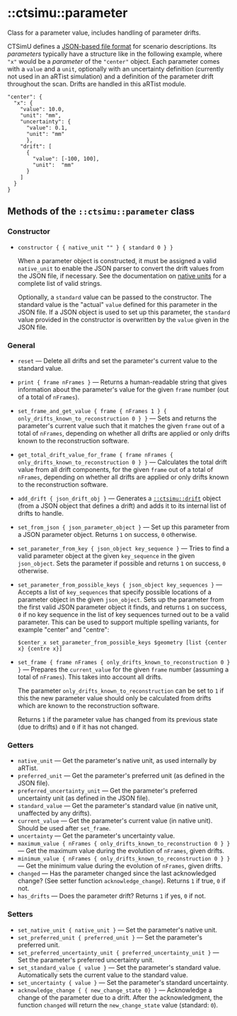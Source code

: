 # ::ctsimu::parameter
Class for a parameter value, includes handling of parameter drifts.

CTSimU defines a [JSON-based file format](https://bamresearch.github.io/ctsimu-scenarios) for scenario descriptions. Its *parameters* typically have a structure like in the following example, where `"x"` would be a *parameter* of the `"center"` object. Each parameter comes with a `value` and a `unit`, optionally with an uncertainty definition (currently not used in an aRTist simulation) and a definition of the parameter drift throughout the scan. Drifts are handled in this aRTist module.

    "center": {
      "x": {
        "value": 10.0,
        "unit": "mm",
        "uncertainty": {
          "value": 0.1,
          "unit": "mm"
          },
        "drift": [
          {
            "value": [-100, 100],
            "unit":  "mm"
          }
        ]
      }
    }

## Methods of the `::ctsimu::parameter` class

### Constructor

* `constructor { { native_unit "" } { standard 0 } }`

    When a parameter object is constructed, it must be assigned a valid `native_unit` to enable the JSON parser to convert the drift values from the JSON file, if necessary. See the documentation on [native units](native_units.md) for a complete list of valid strings.

    Optionally, a `standard` value can be passed to the constructor. The standard value is the "actual" `value` defined for this parameter in the JSON file. If a JSON object is used to set up this parameter, the `standard` value provided in the constructor is overwritten by the `value` given in the JSON file.

### General

* `reset` — Delete all drifts and set the parameter's current value to the standard value.
* `print { frame nFrames }` — Returns a human-readable string that gives information about the parameter's value for the given `frame` number (out of a total of `nFrames`).
* `set_frame_and_get_value { frame { nFrames 1 } { only_drifts_known_to_reconstruction 0 } }` — Sets and returns the parameter's current value such that it matches the given `frame` out of a total of `nFrames`, depending on whether all drifts are applied or only drifts known to the reconstruction software.
* `get_total_drift_value_for_frame { frame nFrames { only_drifts_known_to_reconstruction 0 } }` — Calculates the total drift value from all drift components, for the given `frame` out of a total of `nFrames`, depending on whether all drifts are applied or only drifts known to the reconstruction software.
* `add_drift { json_drift_obj }` — Generates a [`::ctsimu::drift`](drift.md) object (from a JSON object that defines a drift) and adds it to its internal list of drifts to handle.
* `set_from_json { json_parameter_object }` — Set up this parameter from a JSON parameter object. Returns `1` on success, `0` otherwise.
* `set_parameter_from_key { json_object key_sequence }` — Tries to find a valid parameter object at the given `key_sequence` in the given `json_object`. Sets the parameter if possible and returns `1` on success, `0` otherwise.
* `set_parameter_from_possible_keys { json_object key_sequences }` — Accepts a list of `key_sequences` that specify possible locations of a parameter object in the given `json_object`. Sets up the parameter from the first valid JSON parameter object it finds, and returns `1` on success, `0` if no key sequence in the list of key sequences turned out to be a valid parameter. This can be used to support multiple spelling variants, for example "center" and "centre":

      $center_x set_parameter_from_possible_keys $geometry [list {center x} {centre x}]

* `set_frame { frame nFrames { only_drifts_known_to_reconstruction 0 } }` — Prepares the `current_value` for the given `frame` number (assuming a total of `nFrames`). This takes into account all drifts.

    The parameter `only_drifts_known_to_reconstruction` can be set to `1` if this the new parameter value should only be calculated from drifts which are known to the reconstruction software.

    Returns `1` if the parameter value has changed from its previous state (due to drifts) and `0` if it has not changed.

### Getters

* `native_unit` — Get the parameter's native unit, as used internally by aRTist.
* `preferred_unit` — Get the parameter's preferred unit (as defined in the JSON file).
* `preferred_uncertainty_unit` — Get the parameter's preferred uncertainty unit (as defined in the JSON file).
* `standard_value` — Get the parameter's standard value (in native unit, unaffected by any drifts).
* `current_value` — Get the parameter's current value  (in native unit). Should be used after `set_frame`.
* `uncertainty` — Get the parameter's uncertainty value.
* `maximum_value { nFrames { only_drifts_known_to_reconstruction 0 } }` — Get the maximum value during the evolution of `nFrames`, given drifts.
* `minimum_value { nFrames { only_drifts_known_to_reconstruction 0 } }` — Get the minimum value during the evolution of `nFrames`, given drifts.
* `changed` — Has the parameter changed since the last acknowledged change? (See setter function `acknowledge_change`). Returns `1` if true, `0` if not.
* `has_drifts` — Does the parameter drift? Returns `1` if yes, `0` if not.

### Setters

* `set_native_unit { native_unit }` — Set the parameter's native unit.
* `set_preferred_unit { preferred_unit }` — Set the parameter's preferred unit.
* `set_preferred_uncertainty_unit { preferred_uncertainty_unit }` — Set the parameter's preferred uncertainty unit.
* `set_standard_value { value }` — Set the parameter's standard value. Automatically sets the current value to the standard value.
* `set_uncertainty { value }` — Set the parameter's standard uncertainty.
* `acknowledge_change { { new_change_state 0} }` — Acknowledge a change of the parameter due to a drift. After the acknowledgment, the function `changed` will return the `new_change_state` value (standard: `0`).